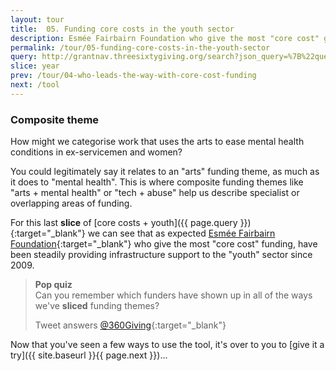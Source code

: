 ```yaml
---
layout: tour
title:  05. Funding core costs in the youth sector
description: Esmée Fairbairn Foundation who give the most "core cost" grant funding, have been steadily providing infrastructure support to the "youth" sector since 2009.
permalink: /tour/05-funding-core-costs-in-the-youth-sector
query: http://grantnav.threesixtygiving.org/search?json_query=%7B%22query%22%3A+%7B%22bool%22%3A+%7B%22filter%22%3A+%5B%7B%22bool%22%3A+%7B%22should%22%3A+%5B%5D%7D%7D%2C+%7B%22bool%22%3A+%7B%22should%22%3A+%5B%5D%7D%7D%2C+%7B%22bool%22%3A+%7B%22should%22%3A+%5B%5D%2C+%22must%22%3A+%7B%7D%7D%7D%2C+%7B%22bool%22%3A+%7B%22should%22%3A+%7B%22range%22%3A+%7B%22amountAwarded%22%3A+%7B%7D%7D%7D%2C+%22must%22%3A+%7B%7D%7D%7D%2C+%7B%22bool%22%3A+%7B%22should%22%3A+%5B%5D%7D%7D%2C+%7B%22bool%22%3A+%7B%22should%22%3A+%5B%5D%7D%7D%2C+%7B%22bool%22%3A+%7B%22should%22%3A+%5B%5D%7D%7D%2C+%7B%22bool%22%3A+%7B%22should%22%3A+%5B%5D%7D%7D%5D%2C+%22must%22%3A+%7B%22query_string%22%3A+%7B%22query%22%3A+%22%5C%22core+costs%5C%22+AND+children+and+young+people%22%2C+%22default_field%22%3A+%22%2A%22%7D%7D%7D%7D%2C+%22sort%22%3A+%7B%22_score%22%3A+%7B%22order%22%3A+%22desc%22%7D%7D%2C+%22aggs%22%3A+%7B%22currency%22%3A+%7B%22terms%22%3A+%7B%22field%22%3A+%22currency%22%2C+%22size%22%3A+3%7D%7D%2C+%22recipientRegionName%22%3A+%7B%22terms%22%3A+%7B%22field%22%3A+%22recipientRegionName%22%2C+%22size%22%3A+50%7D%7D%2C+%22recipientDistrictName%22%3A+%7B%22terms%22%3A+%7B%22field%22%3A+%22recipientDistrictName%22%2C+%22size%22%3A+3%7D%7D%2C+%22fundingOrganization%22%3A+%7B%22terms%22%3A+%7B%22field%22%3A+%22fundingOrganization.id_and_name%22%2C+%22size%22%3A+3%7D%7D%2C+%22recipientOrganization%22%3A+%7B%22terms%22%3A+%7B%22field%22%3A+%22recipientOrganization.id_and_name%22%2C+%22size%22%3A+3%7D%7D%7D%2C+%22extra_context%22%3A+%7B%22awardYear_facet_size%22%3A+50%2C+%22amountAwardedFixed_facet_size%22%3A+3%7D%7D
slice: year
prev: /tour/04-who-leads-the-way-with-core-cost-funding
next: /tool
---
```


### Composite theme

How might we categorise work that uses the arts to ease mental health conditions in ex-servicemen and women?

You could legitimately say it relates to an "arts" funding theme, as much as it does to "mental health". This is where composite funding themes like "arts + mental health" or "tech + abuse" help us describe specialist or overlapping areas of funding.

For this last **slice** of [core costs + youth]({{ page.query }}){:target="_blank"} we can see that as expected [Esmée Fairbairn Foundation](https://www.esmeefairbairn.org.uk/){:target="_blank"} who give the most "core cost" funding, have been steadily providing infrastructure support to the "youth" sector since 2009.

>**Pop quiz**  
>Can you remember which funders have shown up in all of the ways we've **sliced** funding themes?
>
>Tweet answers [@360Giving](https://twitter.com/360Giving){:target="_blank"}

Now that you've seen a few ways to use the tool, it's over to you to [give it a try]({{ site.baseurl }}{{ page.next }})...
